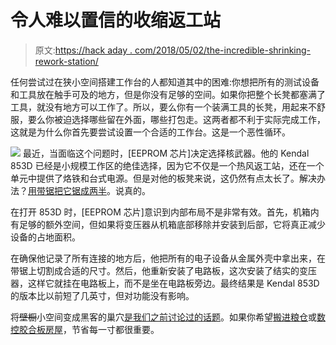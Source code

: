 # 令人难以置信的收缩返工站

> 原文:[https://hack aday . com/2018/05/02/the-incredible-shrinking-rework-station/](https://hackaday.com/2018/05/02/the-incredible-shrinking-rework-station/)

任何尝试过在狭小空间搭建工作台的人都知道其中的困难:你想把所有的测试设备和工具放在触手可及的地方，但是你没有足够的空间。如果你把整个长凳都塞满了工具，就没有地方可以工作了。所以，要么你有一个装满工具的长凳，用起来不舒服，要么你被迫选择哪些留在外面，哪些打包走。这两者都不利于实际完成工作，这就是为什么你首先要尝试设置一个合适的工作台。这是一个恶性循环。

[![](../Images/b1fc344e833552de9df9c958abe6ac24.png)](https://hackaday.com/wp-content/uploads/2018/04/835d_detail.jpg) 最近，当面临这个问题时，[EEPROM 芯片]决定选择核武器。他的 Kendal 853D 已经是小规模工作区的绝佳选择，因为它不仅是一个热风返工站，还在一个单元中提供了烙铁和台式电源。但是对他的板凳来说，这仍然有点太长了。解决办法？[用带锯把它锯成两半](https://imgur.com/a/srxbPkM)。说真的。

在打开 853D 时，[EEPROM 芯片]意识到内部布局不是非常有效。首先，机箱内有足够的额外空间，但如果将变压器从机箱底部移除并安装到后部，它将真正减少设备的占地面积。

在确保他记录了所有连接的地方后，他把所有的电子设备从金属外壳中拿出来，在带锯上切割成合适的尺寸。然后，他重新安装了电路板，这次安装了结实的变压器，这样它就挂在电路板上，而不是坐在电路板旁边。最终结果是 Kendal 853D 的版本比以前短了几英寸，但对功能没有影响。

将~~壁橱~~小空间变成黑客的巢穴[是我们之前讨论过的话题](https://hackaday.com/2017/09/06/ask-hackaday-how-small-is-your-shop/)。如果你希望[搬进粮仓](https://hackaday.com/2018/03/11/is-that-a-mars-habitat-a-submarine-a-spaceship-nope-its-home/)或[数控胶合板房屋](https://hackaday.com/2018/01/06/the-plypad-cnc-machine-yourself-a-tiny-house/)，节省每一寸都很重要。